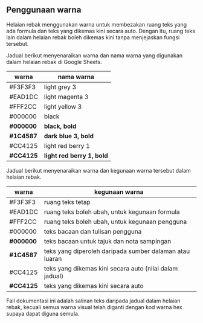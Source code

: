 ---
---

## Penggunaan warna

Helaian rebak menggunakan warna untuk membezakan ruang teks
yang ada formula dan teks yang dikemas kini secara auto.
Dengan itu, ruang teks lain dalam helaian rebak boleh
dikemas kini tanpa menjejaskan fungsi tersebut.

Jadual berikut menyenaraikan warna dan nama warna yang
digunakan dalam helaian rebak di Google Sheets.

| warna       | nama warna                  |
| ----------- | --------------------------- |
| #F3F3F3     | light grey 3                |
| #EAD1DC     | light magenta 3             |
| #FFF2CC     | light yellow 3              |
| #000000     | black                       |
| **#000000** | **black, bold**             |
| **#1C4587** | **dark blue 3, bold**       |
| #CC4125     | light red berry 1           |
| **#CC4125** | **light red berry 1, bold** |

Jadual berikut menyenaraikan warna dan kegunaan warna
tersebut dalam helaian rebak.

| warna       | kegunaan warna                                          |
| ----------- | ------------------------------------------------------- |
| #F3F3F3     | ruang teks tetap                                        |
| #EAD1DC     | ruang teks boleh ubah, untuk kegunaan formula           |
| #FFF2CC     | ruang teks boleh ubah, untuk kegunaan pengguna          |
| #000000     | teks bacaan dan tulisan pengguna                        |
| **#000000** | teks bacaan untuk tajuk dan nota sampingan              |
| **#1C4587** | teks yang diperoleh daripada sumber dalaman atau luaran |
| #CC4125     | teks yang dikemas kini secara auto (nilai dalam jadual) |
| **#CC4125** | teks yang dikemas kini secara auto                      |

Fail dokumentasi ini adalah salinan teks daripada jadual
dalam helaian rebak, kecuali semua warna visual telah
diganti dengan kod warna hex supaya dapat diguna semula.
